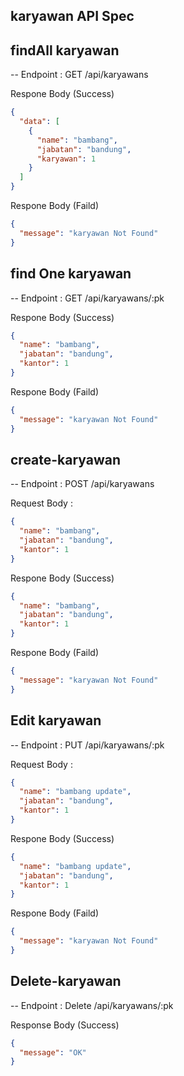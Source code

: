 ## karyawan API Spec

## findAll karyawan

-- Endpoint : GET /api/karyawans

Respone Body (Success)

```json
{
  "data": [
    {
      "name": "bambang",
      "jabatan": "bandung",
      "karyawan": 1
    }
  ]
}
```

Respone Body (Faild)

```json
{
  "message": "karyawan Not Found"
}
```

## find One karyawan

-- Endpoint : GET /api/karyawans/:pk

Respone Body (Success)

```json
{
  "name": "bambang",
  "jabatan": "bandung",
  "kantor": 1
}
```

Respone Body (Faild)

```json
{
  "message": "karyawan Not Found"
}
```

## create-karyawan

-- Endpoint : POST /api/karyawans

Request Body :

```json
{
  "name": "bambang",
  "jabatan": "bandung",
  "kantor": 1
}
```

Respone Body (Success)

```json
{
  "name": "bambang",
  "jabatan": "bandung",
  "kantor": 1
}
```

Respone Body (Faild)

```json
{
  "message": "karyawan Not Found"
}
```

## Edit karyawan

-- Endpoint : PUT /api/karyawans/:pk

Request Body :

```json
{
  "name": "bambang update",
  "jabatan": "bandung",
  "kantor": 1
}
```

Respone Body (Success)

```json
{
  "name": "bambang update",
  "jabatan": "bandung",
  "kantor": 1
}
```

Respone Body (Faild)

```json
{
  "message": "karyawan Not Found"
}
```

## Delete-karyawan

-- Endpoint : Delete /api/karyawans/:pk

Response Body (Success)

```json
{
  "message": "OK"
}
```

